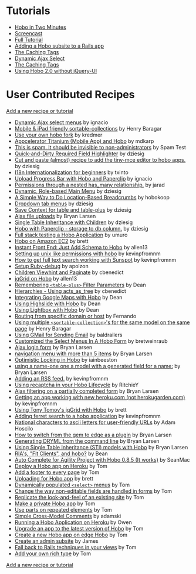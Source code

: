 # Tutorials

* [Hobo in Two Minutes](two-minutes)
* [Screencast](screencast)
* [Full Tutorial](agility)
* [Adding a Hobo subsite to a Rails app](subsite)
* [The Caching Tags](caching)
* [Dynamic Ajax Select](dynamic_ajax_select_menus)
* [The Caching Tags](caching)
* [Using Hobo 2.0 without jQuery-UI](http://hobocentral.net/blog/2012/12/21/using-hobo-2-0-without-jquery-ui/)

# User Contributed Recipes

[Add a new recipe or tutorial](https://github.com/Hobo/hobodoc/new/master/doc/tutorials)

* [Dynamic Ajax select menus](dynamic_ajax_select_menus) by ignacio
* [Mobile & iPad friendly sortable-collections](1804-mobile-ipad-friendly-sortable-collections) by Henry Baragar
* [Use your own hobo fork](1803-use-your-own-hobo-fork) by kredmer
* [Appcelerator Titanium (Mobile App) and Hobo](1802-appcelerator-titanium-mobile-app-and-hobo) by mdkarp
* [This is spam.  It should be invisible to non-administrators](665-this-is-spam-it-should-be) by Spam Test
* [Quick-and-Dirty Required Field Highlighter](75-quick-and-dirty-required-field-highlighter) by dziesig
* [Cut and paste (almost) recipe to add the tiny-mce editor to hobo apps.](74-cut-and-paste-almost-recipe-to) by dziesig
* [I18n Internationalization for beginners](73-i18n-internationalization-for-beginners) by txinto
* [Upload Progress  Bar with Hobo and Paperclip](72-upload-progress-bar-with-hobo-and) by ignacio
* [Permissions through a nested has_many relationship.](70-permissions-through-a-nested-has-many) by jarad
* [Dynamic, Role-based Main Menu](69-dynamic-role-based-main-menu) by dziesig
* [A Simple Way to Do Location-Based Breadcrumbs](68-a-simple-way-to-do-location) by hobokoop
* [Dropdown tab menus](67-dropdown-tab-menus) by dziesig
* [Save Context for table and table-plus](66-save-context-for-table-and-table) by dziesig
* [Ajax file uploads](65-ajax-file-uploads) by Bryan Larsen
* [Single Table Inheritance with Children](64-single-table-inheritance-with-children) by dziesig
* [Hobo with Paperclip - storage to db column.](63-hobo-with-paperclip-storage-to-db) by dziesig
* [Full stack testing a Hobo Application](62-full-stack-testing-a-hobo-application) by umuro
* [Hobo on Amazon EC2](61-hobo-on-amazon-ec2) by brett
* [Instant Front End: Just Add Schema to Hobo](59-instant-front-end-just-add-schema) by allen13
* [Setting up unix like permissions with hobo](58-setting-up-unix-like-permissions-with) by kevinpfromnm
* [How to get full text search working with Sunspot](57-how-to-get-full-text-search) by kevinpfromnm
* [Setup Ruby-debug](56-setup-ruby-debug) by apolzon
* [Children Viewhint and Paginate](55-children-viewhint-and-paginate) by cbenedict
* [jqGrid on Hobo](54-jqgrid-on-hobo) by allen13
* [Remembering `<table-plus>` Filter Parameters](53-remembering-table-plus-filter-parameters) by Dean
* [Hierarchies - Using acts_as_tree](52-hierarchies-using-acts-as-tree) by cbenedict
* [Integrating Google Maps with Hobo](50-integrating-google-maps-with-hobo) by Dean
* [Using Highslide with Hobo](49-using-highslide-with-hobo) by Dean
* [Using Lightbox with Hobo](46-using-lightbox-with-hobo) by Dean
* [Routing from specific domain or host](45-routing-from-specific-domain-or-host) by Fernando
* [Using multiple `<sortable-collection>`'s for the same model on the same page](44-using-multiple-sortable-collection-s-for) by Henry Baragar
* [Using GMail for Sending Email](43-using-gmail-for-sending-email) by baldrailers
* [Customized the Select Menus In A Hobo Form](42-customized-the-select-menus-in-a) by bretweinraub
* [Ajax login form](41-ajax-login-form) by Bryan Larsen
* [navigation menu with more than 5 items](40-navigation-menu-with-more-than-5) by Bryan Larsen
* [Optimistic Locking in Hobo](38-optimistic-locking-in-hobo) by iainbeeston
* [using a name-one one a model with a generated field for a name:](36-using-a-name-one-one-a) by Bryan Larsen
* [Adding an RSS feed.](35-adding-an-rss-feed) by kevinpfromnm
* [Using recaptcha in your Hobo Lifecycle](34-using-recaptcha-in-your-hobo-lifecycle) by RitchieY
* [Ajax filtering on a partially completed form](33-ajax-filtering-on-a-partially-completed) by Bryan Larsen
* [Getting an app working with new heroku.com (not herokugarden.com)](32-getting-an-app-working-with-new) by kevinpfromnm
* [Using Tony Tomov's jqGrid with Hobo](31-using-tony-tomov-s-jqgrid-with) by brett
* [Adding ferret search to a hobo application](30-adding-ferret-search-to-a-hobo) by kevinpfromnm
* [National characters to ascii letters for user-friendly URLs](29-national-characters-to-ascii-letters-for) by Adam Hoscilo
* [How to switch from the gem to edge as a plugin](27-how-to-switch-from-the-gem) by Bryan Larsen
* [Generating DRYML from the command line](25-generating-dryml-from-the-command-line) by Bryan Larsen
* [Using Single Table Inheritance (STI) models with Hobo](23-using-single-table-inheritance-sti-models) by Bryan Larsen
* [RIA's, "Fit Clients", and hobo?](22-ria-s-fit-clients-and-hobo) by Bean
* [Auto Complete for Agility Project with Hobo 0.8.5 (It works)](20-auto-complete-for-agility-project-with) by SeanMac
* [Deploy a Hobo app on Heroku](19-deploy-a-hobo-app-on-heroku) by Tom
* [Add a footer to every page](17-add-a-footer-to-every-page) by Tom
* [Uploading for Hobo app](16-uploading-for-hobo-app) by brett
* [Dynamically populated `<select>` menus](15-dynamically-populated-select-menus) by Tom
* [Change the way non-editable fields are handled in forms](12-change-the-way-non-editable-fields) by Tom
* [Replicate the look-and-feel of an existing site](11-replicate-the-look-and-feel-of) by Tom
* [Make a private Hobo app](10-make-a-private-hobo-app) by Tom
* [Use parts on repeated elements](8-use-parts-on-repeated-elements) by Tom
* [Simple Cross-Model Comments](7-simple-cross-model-comments) by adamski
* [Running a Hobo Application on Heroku](6-running-a-hobo-application-on-heroku) by Owen
* [Upgrade an app to the latest version of Hobo](5-upgrade-an-app-to-the-latest) by Tom
* [Create a new Hobo app on edge Hobo](4-create-a-new-hobo-app-on) by Tom
* [Create an admin subsite](3-create-an-admin-subsite) by James
* [Fall back to Rails techniques in your views](2-fall-back-to-rails-techniques-in) by Tom
* [Add your own rich type](1-add-your-own-rich-type) by Tom

[Add a new recipe or tutorial](https://github.com/Hobo/hobodoc/new/master/doc/tutorials)
